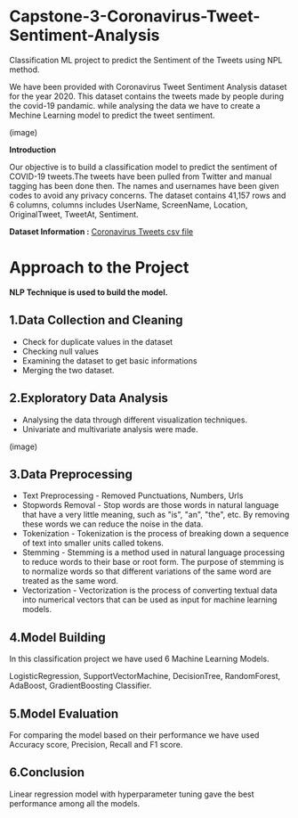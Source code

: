 # Capstone-3-Coronavirus-Tweet-Sentiment-Analysis
Classification ML project to predict the Sentiment of the Tweets using NPL method.

We have been provided with Coronavirus Tweet Sentiment Analysis dataset for the year 2020. This dataset contains the tweets made by people during the covid-19 pandamic. while analysing the data we have to create a Mechine Learning model to predict the tweet sentiment.

(image)

**Introduction**

Our objective is to build a classification model to predict the sentiment of COVID-19 tweets.The tweets have been pulled from Twitter and manual tagging has been done then. The names and usernames have been given codes to avoid any privacy concerns.
The dataset contains 41,157 rows and 6 columns, columns includes UserName, ScreenName, Location, OriginalTweet, TweetAt, Sentiment.

**Dataset Information :**
[Coronavirus Tweets csv file](https://drive.google.com/file/d/1GynuN4PNvefG0F9GkLlDaxQEUJNN8e24/view?usp=drive_link)

# Approach to the Project

**NLP Technique is used to build the model.**

## 1.**Data Collection and Cleaning**
* Check for duplicate values in the dataset
* Checking null values
* Examining the dataset to get basic informations
* Merging the two dataset.

## 2.**Exploratory Data Analysis**
* Analysing the data through different visualization techniques.
* Univariate and multivariate analysis were made.

(image)

## 3.**Data Preprocessing**
* Text Preprocessing - Removed Punctuations, Numbers, Urls
* Stopwords Removal - Stop words are those words in natural language that have a very little meaning, such as "is", "an", "the", etc. By removing these words we can reduce the noise in the data.
* Tokenization - Tokenization is the process of breaking down a sequence of text into smaller units called tokens.
* Stemming - Stemming is a method used in natural language processing to reduce words to their base or root form. The purpose of stemming is to normalize words so that different variations of the same word are treated as the same word. 
* Vectorization - Vectorization is the process of converting textual data into numerical vectors that can be used as input for machine learning models. 

## 4.**Model Building**
In this classification project we have used 6 Machine Learning Models.

LogisticRegression, SupportVectorMachine, DecisionTree, RandomForest, AdaBoost, GradientBoosting Classifier.

## 5.**Model Evaluation**
For comparing the model based on their performance we have used Accuracy score, Precision, Recall and F1 score.

## 6.**Conclusion**

 Linear regression model with hyperparameter tuning gave the best performance among all the models.
